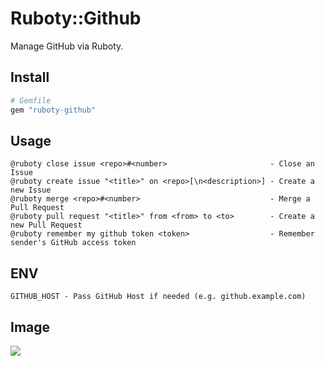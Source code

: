 # Ruboty::Github
Manage GitHub via Ruboty.

## Install
```ruby
# Gemfile
gem "ruboty-github"
```

## Usage
```
@ruboty close issue <repo>#<number>                       - Close an Issue
@ruboty create issue "<title>" on <repo>[\n<description>] - Create a new Issue
@ruboty merge <repo>#<number>                             - Merge a Pull Request
@ruboty pull request "<title>" from <from> to <to>        - Create a new Pull Request
@ruboty remember my github token <token>                  - Remember sender's GitHub access token
```

## ENV
```
GITHUB_HOST - Pass GitHub Host if needed (e.g. github.example.com)
```

## Image
![](https://raw.githubusercontent.com/r7kamura/ruboty-github/master/images/screenshot.png)
